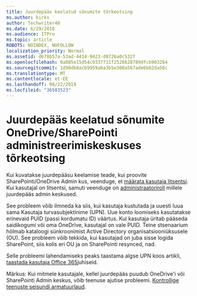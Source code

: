 ```yaml
---
title: Juurdepääs keelatud sõnumite tõrkeotsing
ms.author: kirks
author: Techwriter40
ms.date: 6/29/2018
ms.audience: ITPro
ms.topic: article
ROBOTS: NOINDEX, NOFOLLOW
localization_priority: Normal
ms.assetid: d678b57a-53ad-4414-9423-d8726a0c532f
ms.openlocfilehash: 0a885e15d54c9337711f2528628789dfcb903264
ms.sourcegitcommit: 1d98db8acb9959aba3b5e308a567ade6b62da56c
ms.translationtype: MT
ms.contentlocale: et-EE
ms.lasthandoff: 08/22/2019
ms.locfileid: "36503523"
---
```

# <a name="troubleshoot-access-denied-messages-in-sharepointonedrive-admin-center"></a>Juurdepääs keelatud sõnumite OneDrive/SharePointi administreerimiskeskuses tõrkeotsing

Kui kuvatakse juurdepääsu keelamise teade, kui proovite SharePointi/OneDrive Admin kus, veenduge, et [määrata kasutaja litsentsi](https://docs.microsoft.com/office365/admin/subscriptions-and-billing/assign-licenses-to-users?view=o365-worldwide&amp;tabs=One). Kui kasutajal on litsentsi, samuti veenduge on [administraatoriroll](https://docs.microsoft.com/office365/admin/add-users/about-admin-roles?view=o365-worldwide) millele juurdepääs admin keskused.

See probleem võib ilmneda ka siis, kui kasutaja kustutada ja uuesti luua sama Kasutaja turvasubjektinime (UPN). Uue konto loomiseks kasutatakse erinevaid PUID (passi kordumatu ID) väärtus. Kui kasutaja üritab pääseda saidikogumi või oma OneDrive, kasutajal on vale PUID. Teine stsenaarium hõlmab kataloogi sünkroonimist Active Directory organisatsiooniüksusele (OU). See probleem võib tekkida, kui kasutajad on juba sisse logida SharePoint, siis kolis eri OU ja on SharePointi resynced, nad.

Selle probleemi lahendamiseks peaks taastama algse UPN koos artikli, [taastada kasutaja Office 365](https://docs.microsoft.com/office365/admin/add-users/restore-user?view=o365-worldwide)juhiseid.

Märkus: Kui mitmele kasutajale, kellel juurdepääs puudub OneDrive'i või SharePointi Admin keskus, võib teenuse ajutise probleemi.  [Kontrollige teenuste seisundi armatuurlaud](https://portal.office.com/adminportal/home#/servicehealth).


